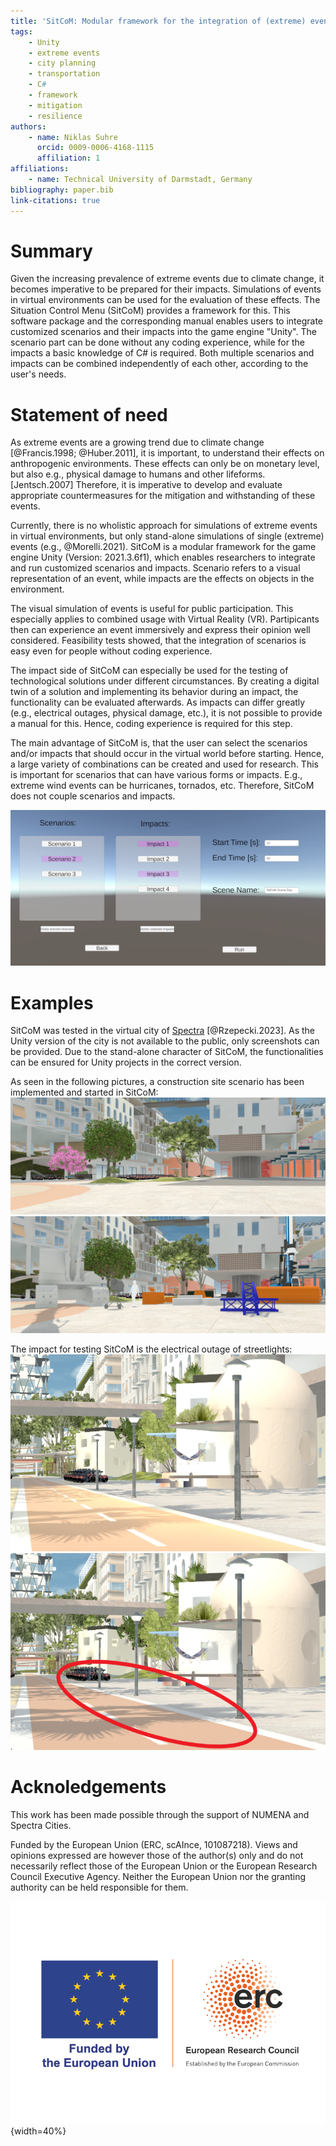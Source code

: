 ```yaml
---
title: 'SitCoM: Modular framework for the integration of (extreme) events and their impacts in Unity'
tags:
    - Unity
    - extreme events
    - city planning
    - transportation
    - C#
    - framework
    - mitigation
    - resilience
authors:
    - name: Niklas Suhre
      orcid: 0009-0006-4168-1115
      affiliation: 1
affiliations:
    - name: Technical University of Darmstadt, Germany
bibliography: paper.bib
link-citations: true
---
```


# Summary

Given the increasing prevalence of extreme events due to climate change, it becomes
imperative to be prepared for their impacts. Simulations of events in virtual environments
can be used for the evaluation of these effects. The Situation Control Menu (SitCoM)
provides a framework for this. This software package and the corresponding manual enables
users to integrate customized scenarios and their impacts into the game engine "Unity".
The scenario part can be done without any coding experience, while for the impacts a basic
knowledge of C# is required. Both multiple scenarios and impacts can be combined independently of each other, according to the user's needs.


# Statement of need

As extreme events are a growing
trend due to climate change [@Francis.1998; @Huber.2011], it is important, to understand their effects on anthropogenic environments.
These effects can only be on monetary level, but also e.g., physical damage to humans and other lifeforms. [Jentsch.2007]
Therefore, it is imperative to develop and evaluate appropriate countermeasures for the mitigation and withstanding of these events.

Currently, there is no wholistic approach for simulations of extreme events in virtual environments,
but only stand-alone simulations of single (extreme) events (e.g., @Morelli.2021).
SitCoM is a modular framework for the game engine Unity (Version: 2021.3.6f1),
which enables researchers to integrate and run customized scenarios and impacts.
Scenario refers to a visual representation of an event,
while impacts are the effects on objects in the environment.

The visual simulation of events is useful for public participation. This especially applies to
combined usage with Virtual Reality (VR). Partipicants then can experience an event immersively and express
their opinion well considered. Feasibility tests showed, that the integration of scenarios is easy
even for people without coding experience.

The impact side of SitCoM can especially be used for the testing of technological solutions
under different circumstances. By creating a digital twin of a solution and implementing its behavior
during an impact, the functionality can be evaluated afterwards. As impacts can differ greatly (e.g., electrical outages, physical damage, etc.), it is not possible to provide a manual for this. Hence, coding experience is required for this step.

The main advantage of SitCoM is, that the user can select the scenarios and/or impacts that should occur
in the virtual world before starting. Hence, a large variety of combinations can be created and used for
research. This is important for scenarios that can have various forms or impacts. E.g., extreme wind events
can be hurricanes, tornados, etc. Therefore, SitCoM does not couple scenarios and impacts.

![](run_scenario.PNG)

# Examples

SitCoM was tested in the virtual city of [Spectra](www.spectracities.com) [@Rzepecki.2023]. As the Unity version of the city is not available to the public, only
screenshots can be provided. Due to the stand-alone character of SitCoM, the functionalities can be ensured for
Unity projects in the correct version.

As seen in the following pictures, a construction site scenario has been implemented and started in SitCoM:
![](construction_site_off.PNG)
![](construction_site_on.PNG)

The impact for testing SitCoM is the electrical outage of streetlights:
![](streetlights_on.PNG)
![](streetlights_off_with_marking.png)

# Acknoledgements

This work has been made possible through the support of NUMENA and Spectra Cities.

Funded by the European Union (ERC, scAInce, 101087218). Views and opinions expressed are however
those of the author(s) only and do not necessarily reflect those of the European Union or the
European Research Council Executive Agency. Neither the European Union nor the granting
authority can be held responsible for them.

![](erc_logo.png){width=40%}



